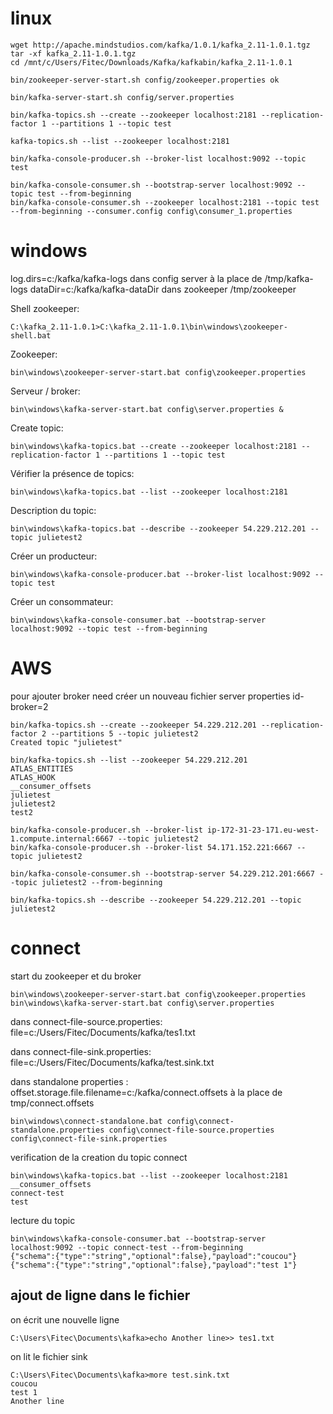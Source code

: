 # linux 
```linux
wget http://apache.mindstudios.com/kafka/1.0.1/kafka_2.11-1.0.1.tgz
tar -xf kafka_2.11-1.0.1.tgz
cd /mnt/c/Users/Fitec/Downloads/Kafka/kafkabin/kafka_2.11-1.0.1

bin/zookeeper-server-start.sh config/zookeeper.properties ok

bin/kafka-server-start.sh config/server.properties

bin/kafka-topics.sh --create --zookeeper localhost:2181 --replication-factor 1 --partitions 1 --topic test

kafka-topics.sh --list --zookeeper localhost:2181

bin/kafka-console-producer.sh --broker-list localhost:9092 --topic test

bin/kafka-console-consumer.sh --bootstrap-server localhost:9092 --topic test --from-beginning
bin/kafka-console-consumer.sh --zookeeper localhost:2181 --topic test --from-beginning --consumer.config config\consumer_1.properties
```

# windows
log.dirs=c:/kafka/kafka-logs dans config server à la place de /tmp/kafka-logs
dataDir=c:/kafka/kafka-dataDir dans zookeeper /tmp/zookeeper

Shell zookeeper:
```windows
C:\kafka_2.11-1.0.1>C:\kafka_2.11-1.0.1\bin\windows\zookeeper-shell.bat
```
Zookeeper:
```windows
bin\windows\zookeeper-server-start.bat config\zookeeper.properties
```

Serveur / broker:
```
bin\windows\kafka-server-start.bat config\server.properties &
```

Create topic:
```
bin\windows\kafka-topics.bat --create --zookeeper localhost:2181 --replication-factor 1 --partitions 1 --topic test
```

Vérifier la présence de topics:
```
bin\windows\kafka-topics.bat --list --zookeeper localhost:2181
```
Description du topic:
```
bin\windows\kafka-topics.bat --describe --zookeeper 54.229.212.201 --topic julietest2
```
Créer un producteur:
```
bin\windows\kafka-console-producer.bat --broker-list localhost:9092 --topic test
```

Créer un consommateur:
```
bin\windows\kafka-console-consumer.bat --bootstrap-server localhost:9092 --topic test --from-beginning
```

# AWS
pour ajouter broker need créer un nouveau fichier server properties
id-broker=2

```
bin/kafka-topics.sh --create --zookeeper 54.229.212.201 --replication-factor 2 --partitions 5 --topic julietest2
Created topic "julietest"
```

```
bin/kafka-topics.sh --list --zookeeper 54.229.212.201
ATLAS_ENTITIES
ATLAS_HOOK
__consumer_offsets
julietest
julietest2
test2
```

```
bin/kafka-console-producer.sh --broker-list ip-172-31-23-171.eu-west-1.compute.internal:6667 --topic julietest2
bin/kafka-console-producer.sh --broker-list 54.171.152.221:6667 --topic julietest2
```

```
bin/kafka-console-consumer.sh --bootstrap-server 54.229.212.201:6667 --topic julietest2 --from-beginning
```

```
bin/kafka-topics.sh --describe --zookeeper 54.229.212.201 --topic julietest2
```

# connect
start du zookeeper et du broker
```
bin\windows\zookeeper-server-start.bat config\zookeeper.properties
bin\windows\kafka-server-start.bat config\server.properties
```

dans connect-file-source.properties:
file=c:/Users/Fitec/Documents/kafka/tes1.txt

dans connect-file-sink.properties:
file=c:/Users/Fitec/Documents/kafka/test.sink.txt

dans standalone properties :
offset.storage.file.filename=c:/kafka/connect.offsets à la place de tmp/connect.offsets
```
bin\windows\connect-standalone.bat config\connect-standalone.properties config\connect-file-source.properties config\connect-file-sink.properties
```
verification de la creation du topic connect
```
bin\windows\kafka-topics.bat --list --zookeeper localhost:2181
__consumer_offsets
connect-test
test
```
lecture du topic
```
bin\windows\kafka-console-consumer.bat --bootstrap-server localhost:9092 --topic connect-test --from-beginning
{"schema":{"type":"string","optional":false},"payload":"coucou"}
{"schema":{"type":"string","optional":false},"payload":"test 1"}
```
## ajout de ligne dans le fichier
on écrit une nouvelle ligne
```
C:\Users\Fitec\Documents\kafka>echo Another line>> tes1.txt
```
on lit le fichier sink
```
C:\Users\Fitec\Documents\kafka>more test.sink.txt
coucou
test 1
Another line
```


